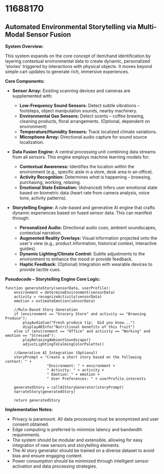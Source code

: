 # 11688170

## Automated Environmental Storytelling via Multi-Modal Sensor Fusion

**System Overview:**

This system expands on the core concept of item/hand identification by layering contextual environmental data to create dynamic, personalized 'stories' triggered by interactions with physical objects. It moves beyond simple cart updates to generate rich, immersive experiences.

**Core Components:**

*   **Sensor Array:** Existing scanning devices and cameras are supplemented with:
    *   **Low-Frequency Sound Sensors:** Detect subtle vibrations – footsteps, object manipulation sounds, nearby machinery.
    *   **Environmental Gas Sensors:** Detect scents – coffee brewing, cleaning products, floral arrangements. (Optional, dependent on environment)
    *   **Temperature/Humidity Sensors:** Track localized climate variations.
    *   **Microphone Array:**  Directional audio capture for sound source localization.

*   **Data Fusion Engine:** A central processing unit combining data streams from all sensors. This engine employs machine learning models for:
    *   **Contextual Awareness:** Identifies the location *within* the environment (e.g., specific aisle in a store, desk area in an office).
    *   **Activity Recognition:** Determines *what* is happening – browsing, purchasing, working, relaxing.
    *   **Emotional State Estimation:** (Advanced) Infers user emotional state based on biometric data (heart rate from camera analysis, voice tone, activity patterns).

*   **Storytelling Engine:** A rule-based and generative AI engine that crafts dynamic experiences based on fused sensor data. This can manifest through:
    *   **Personalized Audio:** Directional audio cues, ambient soundscapes, contextual narration.
    *   **Augmented Reality Overlays:**  Visual information projected onto the user's view (e.g., product information, historical context, interactive guides).
    *   **Dynamic Lighting/Climate Control:** Subtle adjustments to the environment to enhance the mood or provide feedback.
    *   **Haptic Feedback:** (Optional) Integration with wearable devices to provide tactile cues.

**Pseudocode – Storytelling Engine Core Logic:**

```pseudocode
function generateStory(sensorData, userProfile):
    environment = determineEnvironment(sensorData)
    activity = recognizeActivity(sensorData)
    emotion = estimateEmotion(sensorData)

    //Rule-Based Story Generation
    if (environment == "Grocery Store" and activity == "Browsing Produce"):
        playAudioCue("Fresh produce tip:  Did you know...")
        displayARInfo("Nutritional benefits of this fruit")
    else if (environment == "Office" and activity == "Working" and emotion == "Stressed"):
        playRelaxingAmbientSoundscape()
        adjustLightingToCalmingColorPalette()

    //Generative AI Integration (Optional)
    storyPrompt = "Create a short story based on the following context: " +
                   "Environment: " + environment +
                   " Activity: " + activity +
                   " Emotion: " + emotion +
                   " User Preferences: " + userProfile.interests

    generatedStory = callAIStoryGenerator(storyPrompt)
    narrateStory(generatedStory)

    return generatedStory
```

**Implementation Notes:**

*   Privacy is paramount.  All data processing must be anonymized and user consent obtained.
*   Edge computing is preferred to minimize latency and bandwidth requirements.
*   The system should be modular and extensible, allowing for easy integration of new sensors and storytelling elements.
*   The AI story generator should be trained on a diverse dataset to avoid bias and ensure engaging content.
*   Power consumption should be minimized through intelligent sensor activation and data processing strategies.